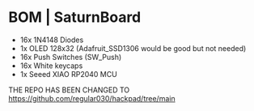 # BOM | SaturnBoard

- 16x 1N4148 Diodes
- 1x OLED 128x32 (Adafruit_SSD1306 would be good but not needed) 
- 16x Push Switches (SW_Push)
- 16x White keycaps
- 1x Seeed XIAO RP2040 MCU


THE REPO HAS BEEN CHANGED TO https://github.com/regular030/hackpad/tree/main
